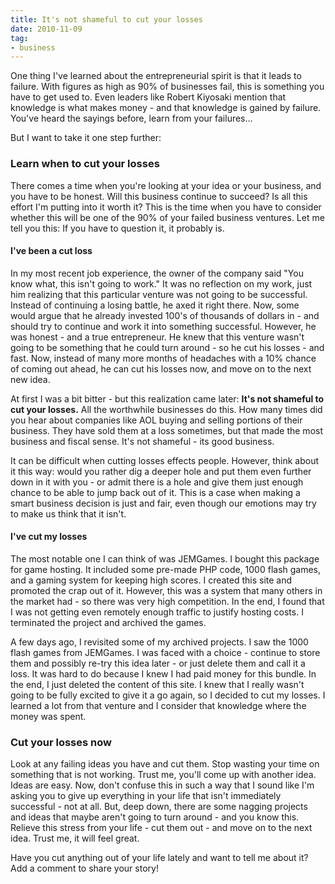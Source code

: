 ```yaml
---
title: It's not shameful to cut your losses
date: 2010-11-09
tag:
- business
---
```

One thing I've learned about the entrepreneurial spirit is that it leads to failure.  With figures as high as 90% of businesses fail, this is something you have to get used to.  Even leaders like Robert Kiyosaki mention that knowledge is what makes money - and that knowledge is gained by failure.  You've heard the sayings before, learn from your failures...

<!--more-->

But I want to take it one step further:

### Learn when to cut your losses

There comes a time when you're looking at your idea or your business, and you have to be honest.  Will this business continue to succeed?  Is all this effort I'm putting into it worth it?  This is the time when you have to consider whether this will be one of the 90% of your failed business ventures.  Let me tell you this: If you have to question it, it probably is.

#### I've been a cut loss

In my most recent job experience, the owner of the company said "You know what, this isn't going to work."  It was no reflection on my work, just him realizing that this particular venture was not going to be successful.  Instead of continuing a losing battle, he axed it right there.  Now, some would argue that he already invested 100's of thousands of dollars in - and should try to continue and work it into something successful.  However, he was honest - and a true entrepreneur.  He knew that this venture wasn't going to be something that he could turn around - so he cut his losses - and fast.  Now, instead of many more months of headaches with a 10% chance of coming out ahead, he can cut his losses now, and move on to the next new idea.

At first I was a bit bitter - but this realization came later: **It's not shameful to cut your losses.**  All the worthwhile businesses do this.  How many times did you hear about companies like AOL buying and selling portions of their business.  They have sold them at a loss sometimes, but that made the most business and fiscal sense.  It's not shameful - its good business.

It can be difficult when cutting losses effects people.  However, think about it this way: would you rather dig a deeper hole and put them even further down in it with you - or admit there is a hole and give them just enough chance to be able to jump back out of it.  This is a case when making a smart business decision is just and fair, even though our emotions may try to make us think that it isn't.

#### I've cut my losses

The most notable one I can think of was JEMGames.  I bought this package for game hosting. It included some pre-made PHP code, 1000 flash games, and a gaming system for keeping high scores.  I created this site and promoted the crap out of it.  However, this was a system that many others in the market had - so there was very high competition.  In the end, I found that I was not getting even remotely enough traffic to justify hosting costs.  I terminated the project and archived the games.

A few days ago, I revisited some of my archived projects.  I saw the 1000 flash games from JEMGames.  I was faced with a choice - continue to store them and possibly re-try this idea later - or just delete them and call it a loss.  It was hard to do because I knew I had paid money for this bundle.  In the end, I just deleted the content of this site.  I knew that I really wasn't going to be fully excited to give it a go again, so I decided to cut my losses.  I learned a lot from that venture and I consider that knowledge where the money was spent.

### Cut your losses now

Look at any failing ideas you have and cut them.  Stop wasting your time on something that is not working.  Trust me, you'll come up with another idea.  Ideas are easy.  Now, don't confuse this in such a way that I sound like I'm asking you to give up everything in your life that isn't immediately successful - not at all.  But, deep down, there are some nagging projects and ideas that maybe aren't going to turn around - and you know this.  Relieve this stress from your life - cut them out - and move on to the next idea.  Trust me, it will feel great.

Have you cut anything out of your life lately and want to tell me about it?  Add a comment to share your story!

